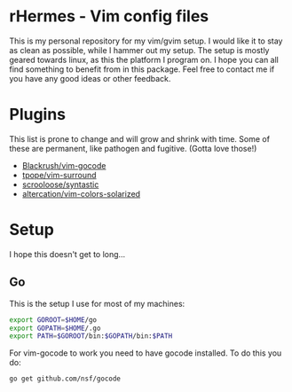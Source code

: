 # rHermes - Vim config files
This is my personal repository for my vim/gvim setup. I would like it to stay
as clean as possible, while I hammer out my setup. The setup is mostly geared
towards linux, as this the platform I program on. I hope you can all find
something to benefit from in this package. Feel free to contact me if you have
any good ideas or other feedback.


# Plugins
This list is prone to change and will grow and shrink with time. Some of these
are permanent, like pathogen and fugitive. (Gotta love those!)

- [Blackrush/vim-gocode](https://github.com/Blackrush/vim-gocode)
- [tpope/vim-surround](https://github.com/tpope/vim-surround)
- [scrooloose/syntastic](https://github.com/scrooloose/syntastic)
- [altercation/vim-colors-solarized](https://github.com/altercation/vim-colors-solarized)

# Setup
I hope this doesn't get to long...

## Go
This is the setup I use for most of my machines:

```bash
export GOROOT=$HOME/go
export GOPATH=$HOME/.go
export PATH=$GOROOT/bin:$GOPATH/bin:$PATH
```

For vim-gocode to work you need to have gocode installed. To do this you do:

```bash
go get github.com/nsf/gocode
```

